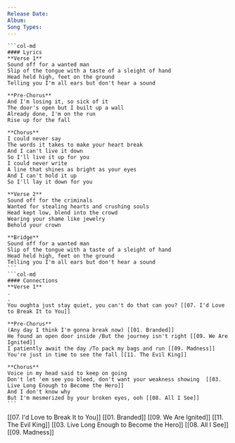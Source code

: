 ```yaml
---
Release Date: 
Album: 
Song Types:
---
```


````col
```col-md
#### Lyrics
**Verse 1**
Sound off for a wanted man
Slip of the tongue with a taste of a sleight of hand
Head held high, feet on the ground
Telling you I'm all ears but don't hear a sound

**Pre-Chorus**
And I'm losing it, so sick of it
The door's open but I built up a wall
Already done, I'm on the run
Rise up for the fall

**Chorus**
I could never say
The words it takes to make your heart break
And I can't live it down
So I'll live it up for you
I could never write
A line that shines as bright as your eyes
And I can't hold it up
So I'll lay it down for you

**Verse 2**
Sound off for the criminals
Wanted for stealing hearts and crushing souls
Head kept low, blend into the crowd
Wearing your shame like jewelry
Behold your crown

**Bridge**
Sound off for a wanted man
Slip of the tongue with a taste of a sleight of hand
Head held high, feet on the ground
Telling you I'm all ears but don't hear a sound
```
```col-md
#### Connections
**Verse 1**
.
.
You oughta just stay quiet, you can't do that can you? [[07. I'd Love to Break It to You]]

**Pre-Chorus**
(Any day I think I'm gonna break now) [[01. Branded]]
He found an open door inside /But the journey isn't right [[09. We Are Ignited]]
I patiently await the day /To pack my bags and run [[09. Madness]]
You're just in time to see the fall [[11. The Evil King]]

**Chorus**
Voice in my head said to keep on going
Don't let 'em see you bleed, don't want your weakness showing  [[03. Live Long Enough to Become the Hero]]
And I don't know why
But I'm mesmerized by your broken eyes, ooh [[08. All I See]]
```
````

[[07. I'd Love to Break It to You]]
[[01. Branded]]
[[09. We Are Ignited]]
[[11. The Evil King]]
[[03. Live Long Enough to Become the Hero]]
[[08. All I See]]
[[09. Madness]]